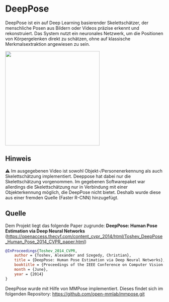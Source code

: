# DeepPose
DeepPose ist ein auf Deep Learning basierender Skelettschätzer, der menschliche Posen aus Bildern oder Videos präzise erkennt und rekonstruiert. Das System nutzt ein neuronales Netzwerk, um die Positionen von Körpergelenken direkt zu schätzen, ohne auf klassische Merkmalsextraktion angewiesen zu sein.

<img src="./demo.gif" height="300px" />

## Hinweis
⚠️ Im ausgegebenen Video ist sowohl Objekt-/Personenerkennung als auch Skelettschätzung implementiert.
Deeppose hat dabei nur die Skelettschätzung vorgenommen. Im gegebenen Softwarepaket
war allerdings die Skelettschätzung nur in Verbindung mit einer Objekterkennung möglich, die
DeepPose nicht bietet. Deshalb wurde diese aus einer fremden Quelle (Faster R-CNN) hinzugefügt.

## Quelle
Dem Projekt liegt das folgende Paper zugrunde: **DeepPose: Human Pose Estimation via Deep Neural Networks** (https://openaccess.thecvf.com/content_cvpr_2014/html/Toshev_DeepPose_Human_Pose_2014_CVPR_paper.html)

```bibtex
@InProceedings{Toshev_2014_CVPR,
    author = {Toshev, Alexander and Szegedy, Christian},
    title = {DeepPose: Human Pose Estimation via Deep Neural Networks},
    booktitle = {Proceedings of the IEEE Conference on Computer Vision and Pattern Recognition (CVPR)},
    month = {June},
    year = {2014}
} 
```

DeepPose wurde mit Hilfe von MMPose implementiert. Dieses findet sich im folgenden Repository:
https://github.com/open-mmlab/mmpose.git